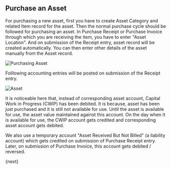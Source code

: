 ## Purchase an Asset

For purchasing a new asset, first you have to create Asset Category and related Item record for the asset. Then the normal purchase cycle should be followed for purchasing an asset. In Purchase Receipt or Purchase Invoice through which you are receiving the item, you have to enter "Asset Location". And on submission of the Receipt entry, asset record will be created automatically. You can then enter other details of the asset manually from the Asset record.

<img class="screenshot" alt="Purchasing Asset" src="{{docs_base_url}}/assets/img/asset/asset-purchase-receipt.png">

Folllowing accounting entries will be posted on submission of the Receipt entry.

<img class="screenshot" alt="Asset" src="{{docs_base_url}}/assets/img/asset/asset-purchase-receipt-gl-entries.png">

It is noticeable here that, instead of corresponding asset account, Capital Work in Progress (CWIP) has been debited. It is because, asset has been just purchased and it is still not available for use. Until the asset is available for use, the asset value maintained against this account. On the day when it is available for use, the CWIP account gets credited and corresponding asset account gets debited.

We also use a temporary account "Asset Received But Not Billed" (a liability account) which gets credited on submission of Purchase Receipt entry. Later, on submission of Purchase Invoice, this account gets debited / reversed.

{next}
